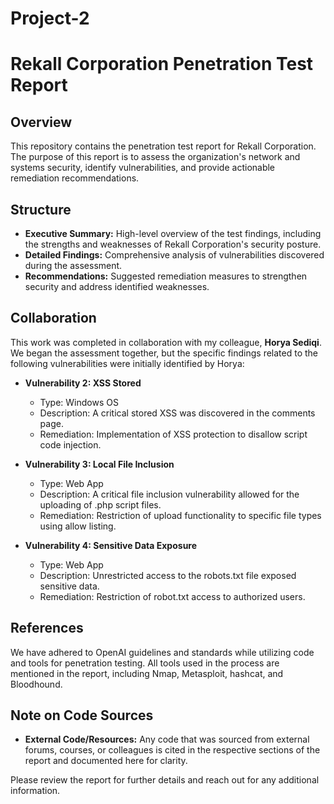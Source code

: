 # Project-2

# Rekall Corporation Penetration Test Report

## Overview
This repository contains the penetration test report for Rekall Corporation. The purpose of this report is to assess the organization's network and systems security, identify vulnerabilities, and provide actionable remediation recommendations.

## Structure
- **Executive Summary:** High-level overview of the test findings, including the strengths and weaknesses of Rekall Corporation's security posture.
- **Detailed Findings:** Comprehensive analysis of vulnerabilities discovered during the assessment.
- **Recommendations:** Suggested remediation measures to strengthen security and address identified weaknesses.

## Collaboration
This work was completed in collaboration with my colleague, **Horya Sediqi**. We began the assessment together, but the specific findings related to the following vulnerabilities were initially identified by Horya:
- **Vulnerability 2: XSS Stored**
  - Type: Windows OS
  - Description: A critical stored XSS was discovered in the comments page.
  - Remediation: Implementation of XSS protection to disallow script code injection.

- **Vulnerability 3: Local File Inclusion**
  - Type: Web App
  - Description: A critical file inclusion vulnerability allowed for the uploading of .php script files.
  - Remediation: Restriction of upload functionality to specific file types using allow listing.

- **Vulnerability 4: Sensitive Data Exposure**
  - Type: Web App
  - Description: Unrestricted access to the robots.txt file exposed sensitive data.
  - Remediation: Restriction of robot.txt access to authorized users.

## References
We have adhered to OpenAI guidelines and standards while utilizing code and tools for penetration testing. All tools used in the process are mentioned in the report, including Nmap, Metasploit, hashcat, and Bloodhound.

## Note on Code Sources
- **External Code/Resources:** Any code that was sourced from external forums, courses, or colleagues is cited in the respective sections of the report and documented here for clarity.

Please review the report for further details and reach out for any additional information.
